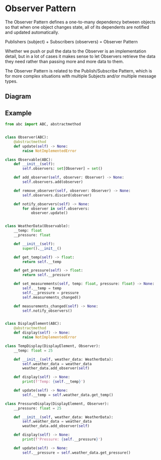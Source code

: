 # Observer Pattern

The Observer Pattern defines a one-to-many dependency between objects so that when one object changes state, all of its dependents are notified and updated automatically.

Publishers (subject) + Subscribers (observers) = Observer Pattern

Whether we push or pull the data to the Observer is an implementation detail, but in a lot of cases it makes sense to let Observers retrieve the data they need rather than passing more and more data to them.

The Observer Pattern is related to the Publish/Subscribe Pattern, which is for more complex situations with multiple Subjects and/or multiple message types.

## Diagram

## Example

```python
from abc import ABC, abstractmethod


class Observer(ABC):
    @abstractmethod
    def update(self) -> None:
        raise NotImplementedError

class Observable(ABC):
    def __init__(self):
        self.observers: set[Observer] = set()

    def add_observer(self, observer: Observer) -> None:
        self.observers.add(observer)

    def remove_observer(self, observer: Observer) -> None:
        self.observers.discard(observer)

    def notify_observers(self) -> None:
        for observer in self.observers:
            observer.update()


class WeatherData(Observable):
    __temp: float
    __pressure: float

    def __init__(self):
        super().__init__()

    def get_temp(self) -> float:
        return self.__temp

    def get_pressure(self) -> float:
        return self.__pressure

    def set_measurements(self, temp: float, pressure: float) -> None:
        self.__temp = temp
        self.__pressure = pressure
        self.measurements_changed()

    def measurements_changed(self) -> None:
        self.notify_observers()


class DisplayElement(ABC):
    @abstractmethod
    def display(self) -> None:
        raise NotImplementedError

class TempDisplay(DisplayElement, Observer):
    __temp: float = 25

    def __init__(self, weather_data: WeatherData):
        self.weather_data = weather_data
        weather_data.add_observer(self)

    def display(self) -> None:
        print(f'Temp: {self.__temp}')

    def update(self) -> None:
        self.__temp = self.weather_data.get_temp()

class PressureDisplay(DisplayElement, Observer):
    __pressure: float = 25

    def __init__(self, weather_data: WeatherData):
        self.weather_data = weather_data
        weather_data.add_observer(self)

    def display(self) -> None:
        print(f'Pressure: {self.__pressure}')

    def update(self) -> None:
        self.__pressure = self.weather_data.get_pressure()
```
